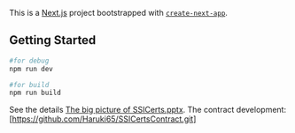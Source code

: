 This is a [Next.js](https://nextjs.org/) project bootstrapped with [`create-next-app`](https://github.com/vercel/next.js/tree/canary/packages/create-next-app).

## Getting Started

```bash
#for debug
npm run dev

#for build
npm run build
```
See the details [The big picture of SSICerts.pptx](https://github.com/Haruki65/SSICerts/files/13930575/The.big.picture.of.SSICerts.pptx).
The contract development: [https://github.com/Haruki65/SSICertsContract.git]
